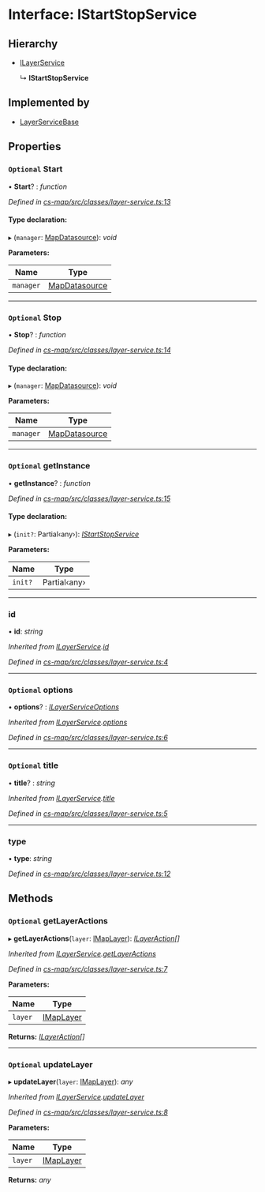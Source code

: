 # Interface: IStartStopService

## Hierarchy

* [ILayerService](_cs_map_src_classes_layer_service_.ilayerservice.md)

  ↳ **IStartStopService**

## Implemented by

* [LayerServiceBase](../classes/_cs_map_src_classes_layer_service_.layerservicebase.md)

## Properties

### `Optional` Start

• **Start**? : *function*

*Defined in [cs-map/src/classes/layer-service.ts:13](https://github.com/RichardHovenkamp/csnext/blob/0e0b9b29/packages/cs-map/src/classes/layer-service.ts#L13)*

#### Type declaration:

▸ (`manager`: [MapDatasource](../classes/_cs_map_src_datasources_map_datasource_.mapdatasource.md)): *void*

**Parameters:**

Name | Type |
------ | ------ |
`manager` | [MapDatasource](../classes/_cs_map_src_datasources_map_datasource_.mapdatasource.md) |

___

### `Optional` Stop

• **Stop**? : *function*

*Defined in [cs-map/src/classes/layer-service.ts:14](https://github.com/RichardHovenkamp/csnext/blob/0e0b9b29/packages/cs-map/src/classes/layer-service.ts#L14)*

#### Type declaration:

▸ (`manager`: [MapDatasource](../classes/_cs_map_src_datasources_map_datasource_.mapdatasource.md)): *void*

**Parameters:**

Name | Type |
------ | ------ |
`manager` | [MapDatasource](../classes/_cs_map_src_datasources_map_datasource_.mapdatasource.md) |

___

### `Optional` getInstance

• **getInstance**? : *function*

*Defined in [cs-map/src/classes/layer-service.ts:15](https://github.com/RichardHovenkamp/csnext/blob/0e0b9b29/packages/cs-map/src/classes/layer-service.ts#L15)*

#### Type declaration:

▸ (`init?`: Partial‹any›): *[IStartStopService](_cs_map_src_classes_layer_service_.istartstopservice.md)*

**Parameters:**

Name | Type |
------ | ------ |
`init?` | Partial‹any› |

___

###  id

• **id**: *string*

*Inherited from [ILayerService](_cs_map_src_classes_layer_service_.ilayerservice.md).[id](_cs_map_src_classes_layer_service_.ilayerservice.md#id)*

*Defined in [cs-map/src/classes/layer-service.ts:4](https://github.com/RichardHovenkamp/csnext/blob/0e0b9b29/packages/cs-map/src/classes/layer-service.ts#L4)*

___

### `Optional` options

• **options**? : *[ILayerServiceOptions](_cs_map_src_classes_layer_service_options_.ilayerserviceoptions.md)*

*Inherited from [ILayerService](_cs_map_src_classes_layer_service_.ilayerservice.md).[options](_cs_map_src_classes_layer_service_.ilayerservice.md#optional-options)*

*Defined in [cs-map/src/classes/layer-service.ts:6](https://github.com/RichardHovenkamp/csnext/blob/0e0b9b29/packages/cs-map/src/classes/layer-service.ts#L6)*

___

### `Optional` title

• **title**? : *string*

*Inherited from [ILayerService](_cs_map_src_classes_layer_service_.ilayerservice.md).[title](_cs_map_src_classes_layer_service_.ilayerservice.md#optional-title)*

*Defined in [cs-map/src/classes/layer-service.ts:5](https://github.com/RichardHovenkamp/csnext/blob/0e0b9b29/packages/cs-map/src/classes/layer-service.ts#L5)*

___

###  type

• **type**: *string*

*Defined in [cs-map/src/classes/layer-service.ts:12](https://github.com/RichardHovenkamp/csnext/blob/0e0b9b29/packages/cs-map/src/classes/layer-service.ts#L12)*

## Methods

### `Optional` getLayerActions

▸ **getLayerActions**(`layer`: [IMapLayer](_cs_map_src_classes_imap_layer_.imaplayer.md)): *[ILayerAction](_cs_map_src_classes_ilayer_action_.ilayeraction.md)[]*

*Inherited from [ILayerService](_cs_map_src_classes_layer_service_.ilayerservice.md).[getLayerActions](_cs_map_src_classes_layer_service_.ilayerservice.md#optional-getlayeractions)*

*Defined in [cs-map/src/classes/layer-service.ts:7](https://github.com/RichardHovenkamp/csnext/blob/0e0b9b29/packages/cs-map/src/classes/layer-service.ts#L7)*

**Parameters:**

Name | Type |
------ | ------ |
`layer` | [IMapLayer](_cs_map_src_classes_imap_layer_.imaplayer.md) |

**Returns:** *[ILayerAction](_cs_map_src_classes_ilayer_action_.ilayeraction.md)[]*

___

### `Optional` updateLayer

▸ **updateLayer**(`layer`: [IMapLayer](_cs_map_src_classes_imap_layer_.imaplayer.md)): *any*

*Inherited from [ILayerService](_cs_map_src_classes_layer_service_.ilayerservice.md).[updateLayer](_cs_map_src_classes_layer_service_.ilayerservice.md#optional-updatelayer)*

*Defined in [cs-map/src/classes/layer-service.ts:8](https://github.com/RichardHovenkamp/csnext/blob/0e0b9b29/packages/cs-map/src/classes/layer-service.ts#L8)*

**Parameters:**

Name | Type |
------ | ------ |
`layer` | [IMapLayer](_cs_map_src_classes_imap_layer_.imaplayer.md) |

**Returns:** *any*
